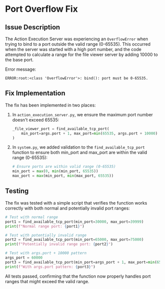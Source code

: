# Port Overflow Fix

## Issue Description

The Action Execution Server was experiencing an `OverflowError` when trying to bind to a port outside the valid range (0-65535). This occurred when the server was started with a high port number, and the code attempted to calculate a range for the file viewer server by adding 10000 to the base port.

Error message:
```
ERROR:root:<class 'OverflowError'>: bind(): port must be 0-65535.
```

## Fix Implementation

The fix has been implemented in two places:

1. In `action_execution_server.py`, we ensure the maximum port number doesn't exceed 65535:
   ```python
   _file_viewer_port = find_available_tcp_port(
       min_port=args.port + 1, max_port=min(65535, args.port + 10000)
   )
   ```

2. In `system.py`, we added validation to the `find_available_tcp_port` function to ensure both min_port and max_port are within the valid range (0-65535):
   ```python
   # Ensure ports are within valid range (0-65535)
   min_port = max(0, min(min_port, 65535))
   max_port = max(min_port, min(max_port, 65535))
   ```

## Testing

The fix was tested with a simple script that verifies the function works correctly with both normal and potentially invalid port ranges:

```python
# Test with normal range
port1 = find_available_tcp_port(min_port=30000, max_port=39999)
print(f"Normal range port: {port1}")

# Test with potentially invalid range
port2 = find_available_tcp_port(min_port=65000, max_port=75000)
print(f"Potentially invalid range port: {port2}")

# Test with args.port + 10000 pattern
args_port = 60000
port3 = find_available_tcp_port(min_port=args_port + 1, max_port=min(65535, args_port + 10000))
print(f"With args.port pattern: {port3}")
```

All tests passed, confirming that the function now properly handles port ranges that might exceed the valid range.
